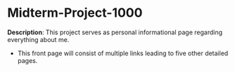 # Midterm-Project-1000
**Description**: This project serves as personal informational page regarding everything about me.
* This front page will consist of multiple links leading to five other detailed pages.
